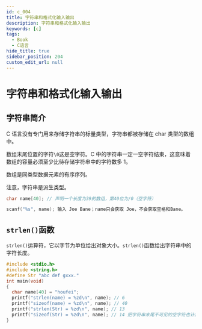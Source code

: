 ```yaml
---
id: c_004
title: 字符串和格式化输入输出
description: 字符串和格式化输入输出
keywords: [c]
tags:
  - Book
  - C语言
hide_title: true
sidebar_position: 204
custom_edit_url: null
---
```


# 字符串和格式化输入输出

## 字符串简介

C 语言没有专门用来存储字符串的标量类型，字符串都被存储在 char 类型的数组中。

数组末尾位置的字符`\0`这是空字符。C 中的字符串一定一空字符结束，这意味着数组的容量必须至少比待存储字符串中的字符数多 1。

数组是同类型数据元素的有序序列。

注意，字符串是派生类型。

```c++
char name[40]; // 声明一个长度为39的数组，第40位为/0（空字符）

scanf("%s", name); 输入 Joe Bane；name只会获取 Joe，不会获取空格和Bane。
```

## `strlen()`函数

`strlen()`运算符，它以字节为单位给出对象大小。`strlen()`函数给出字符串中的字符长度。

```c++
#include <stdio.h>
#include <string.h>
#define Str "abc def gxxx."
int main(void)
{
  char name[40] = "houfei";
  printf("strlen(name) = %zd\n", name); // 6
  printf("sizeof(name) = %zd\n", name); // 40
  printf("strlen(Str) = %zd\n", name); // 13
  printf("sizeof(Str) = %zd\n", name); // 14 把字符串末尾不可见的空字符也计算在内
}
```
